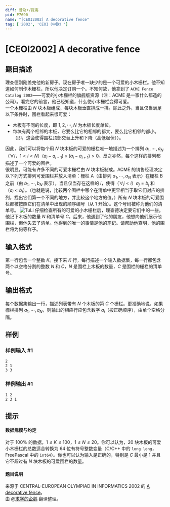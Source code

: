 ```yaml
---
diff: 普及+/提高
pid: P7690
name: "[CEOI2002] A decorative fence"
tag: ['2002', 'CEOI（中欧）']
---
```

# [CEOI2002] A decorative fence
## 题目描述

理查德刚刚盖完他的新房子。现在房子唯一缺少的是一个可爱的小木栅栏。他不知道如何制作木栅栏，所以他决定订购一个。不知何故，他拿到了 $\texttt{ACME Fence Catalog 2002}$――可爱的小木栅栏的旗舰版资源（注：ACME 是一家什么都造的公司）。看完它的前言，他已经知道，什么使小木栅栏变得可爱。  
一个木栅栏由 $N$ 块木板组成，每块木板垂直排成一排。除此之外，当且仅当满足以下条件时，围栏看起来很可爱：  
- 木板有不同的长度，即 $1,2,\cdots,N$ 为木板长度单位。  
- 每块有两个相邻的木板，它要么比它的相邻的都大，要么比它相邻的都小。（即，这会使得围栏顶部交替上升和下降（高低起伏））。  

因此，我们可以将每个用 $N$ 块木板的可爱的栅栏唯一地描述为一个排列 $a_1,\cdots,a_N$（$\forall i$，$1 < i < N$）$(a_i - a_{i−1}) × (a_i - a_{i+1}) > 0$。反之亦然，每个这样的排列都描述了一个可爱的围栏。  
很明显，可能有许多不同的可爱木栅栏由 $N$ 块木板制成。ACME 的销售经理决定以下列方式排列可爱围栏并放入清单：栅栏 A（由排列 $a_1,\cdots,a_N$ 表示）在栅栏 B 之前（由 $b_1,\cdots,b_N$ 表示），当且仅当存在这样的 $i$，使得（$\forall j < i$）$a_j = b_j$ 和 （$a_i < b_i$）。（也就是说，比较两个围栏中哪个在清单中更早相当于取它们对应的排列，找出它们第一个不同的地方，并比较这个地方的值。）所有 $N$ 块木板的可爱围栏都被按照它们在清单中出现的顺序编号（从 $1$ 开始）。这个号码被称为他们的清单号。 
![TuLi](https://cdn.luogu.com.cn/upload/image_hosting/9kopwi5p.png)
仔细检查所有的可爱的小木栅栏后，理查德决定要它们中的一些。他记下木板的数量 $N$ 和清单号 $C$。后来，他遇到了他的朋友，他想向他们展示他围栏，但他失去了清单。他得到的唯一的事情是他的笔记。请帮助他查明，他的围栏将为何等样子。
## 输入格式

第一行包含一个整数 $K$。接下来 $K$ 行，每行描述一个输入数据集，每一行都包含两个以空格分割的整数 $N$ 和 $C$，$N$ 是围栏上木板的数量，$C$ 是围栏的栅栏的清单号。
## 输出格式

每个数据集输出一行，描述列表带有 $N$ 个木板的第 $C$ 个栅栏。更准确地说，如果栅栏排列 $a_1,\cdots,a_N$，则输出的相应行应包含数字 $a_i$（按正确顺序），由单个空格分隔。
## 样例

### 样例输入 #1
```
2
2 1
3 3
```
### 样例输出 #1
```
1 2
2 3 1
```
## 提示

#### 数据规模与约定  
对于 $100 \%$ 的数据，$1 \leq K \leq 100$，$1 \leq N \leq 20$。你可以认为，$20$ 块木板的可爱小木栅栏的总数适合转换为 $64$ 位有符号整数变量（C/C++ 中的 `long long`，FreePascal 中的 `int64`）。你也可以认为输入是正确的，特别是 $C$ 最小是 $1$ 并且它不超过有 $N$ 块木板的可爱围栏的数量。  
#### 题目说明  
来源于 CENTRAL-EUROPEAN OLYMPIAD IN INFORMATICS 2002 的 [A decorative fence](https://web.ics.upjs.sk/ceoi/documents/tasks/fence-tsk.pdf)。  
由 @[求学的企鹅](/user/271784) 翻译整理。
